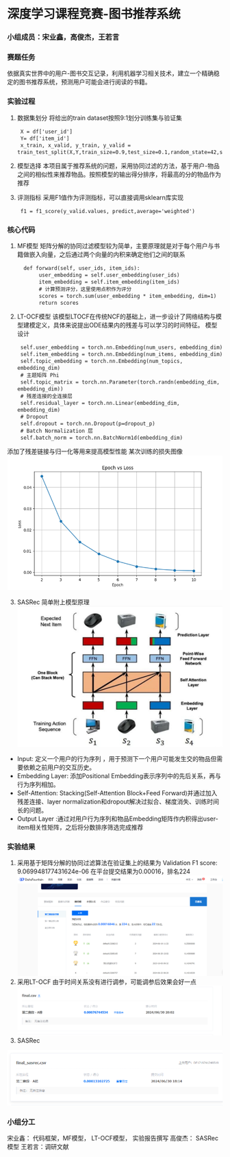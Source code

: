 # 深度学习课程竞赛-图书推荐系统
### 小组成员：宋业鑫，高俊杰，王若言
### 赛题任务
依据真实世界中的用户-图书交互记录，利用机器学习相关技术，建立一个精确稳定的图书推荐系统，预测用户可能会进行阅读的书籍。
### 实验过程
1. 数据集划分
将给出的train dataset按照9:1划分训练集与验证集

        X = df['user_id']
        Y= df['item_id'] 
        x_train, x_valid, y_train, y_valid = train_test_split(X,Y,train_size=0.9,test_size=0.1,random_state=42,shuffle=False)
2. 模型选择
本项目属于推荐系统的问题，采用协同过滤的方法，基于用户-物品之间的相似性来推荐物品。按照模型的输出得分排序，将最高的分的物品作为推荐
3. 评测指标
采用F1值作为评测指标，可以直接调用sklearn库实现

        f1 = f1_score(y_valid.values, predict,average='weighted')

### 核心代码
1. MF模型
矩阵分解的协同过滤模型较为简单，主要原理就是对于每个用户与书籍做嵌入向量，之后通过两个向量的内积来确定他们之间的联系

         def forward(self, user_ids, item_ids):
              user_embedding = self.user_embedding(user_ids)
              item_embedding = self.item_embedding(item_ids)
              # 计算预测评分，这里使用点积作为评分
              scores = torch.sum(user_embedding * item_embedding, dim=1)
              return scores
2. LT-OCF模型
该模型LTOCF在传统NCF的基础上，进一步设计了网络结构与模型建模定义，具体来说提出ODE结果内的残差与可以学习的时间特征。
模型设计

        self.user_embedding = torch.nn.Embedding(num_users, embedding_dim)
        self.item_embedding = torch.nn.Embedding(num_items, embedding_dim)
        self.topic_embedding = torch.nn.Embedding(num_topics, embedding_dim)
        # 主题矩阵 Phi
        self.topic_matrix = torch.nn.Parameter(torch.randn(embedding_dim, embedding_dim))
        # 残差连接的全连接层
        self.residual_layer = torch.nn.Linear(embedding_dim, embedding_dim)
        # Dropout 
        self.dropout = torch.nn.Dropout(p=dropout_p)
        # Batch Normalization 层
        self.batch_norm = torch.nn.BatchNorm1d(embedding_dim)

添加了残差链接与归一化等用来提高模型性能
某次训练的损失图像![img_2.png](img_2.png)

3. SASRec 
简单附上模型原理
![img_5.png](img_5.png)
- Input: 定义一个用户的行为序列 ，用于预测下一个用户可能发生交的物品但需要依赖之前用户的交互历史。
- Embedding Layer: 添加Positional Embedding表示序列中的先后关系，再与行为序列相加。
- Self-Attention: Stacking(Self-Attention Block+Feed Forward)并通过加入残差连接、layer normalization和dropout解决过拟合、梯度消失、训练时间长的问题。
- Output Layer :通过对用户行为序列和物品Embedding矩阵作内积得出user-item相关性矩阵，之后将分数排序筛选完成推荐

### 实验结果
1. 采用基于矩阵分解的协同过滤算法在验证集上的结果为
Validation F1 score: 9.069948177431624e-06
在平台提交结果为0.00016，排名224
![img.png](img.png)
2. 采用LT-OCF
由于时间关系没有进行调参，可能调参后效果会好一点
![img_6.png](img_6.png)
3. SASRec

![img_4.png](img_4.png)
### 小组分工
宋业鑫： 代码框架，MF模型， LT-OCF模型， 实验报告撰写
高俊杰： SASRec模型
王若言：调研文献